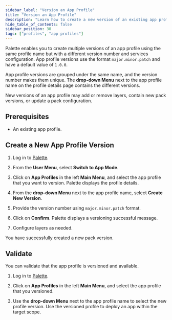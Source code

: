 ```yaml
---
sidebar_label: "Version an App Profile"
title: "Version an App Profile"
description: "Learn how to create a new version of an existing app profile in Palette."
hide_table_of_contents: false
sidebar_position: 30
tags: ["profiles", "app profiles"]
---
```



Palette enables you to create multiple versions of an app profile using the same profile name but with a different version number and services configuration. App profile versions use the format `major.minor.patch` and have a default value of `1.0.0`.

App profile versions are grouped under the same name, and the version number makes them unique. The **drop-down Menu** next to the app profile name on the profile details page contains the different versions.

New versions of an app profile may add or remove layers, contain new pack versions, or update a pack configuration.
         

## Prerequisites 

- An existing app profile.

## Create a New App Profile Version

1. Log in to [Palette](https://console.spectrocloud.com/).

2. From the **User Menu**, select **Switch to App Mode**.

3. Click on **App Profiles** in the left **Main Menu**, and select the app profile that you want to version. Palette displays the profile details.

4. From the **drop-down Menu** next to the app profile name, select **Create New Version**.

5. Provide the version number using `major.minor.patch` format.

6. Click on **Confirm**. Palette displays a versioning successful message.

7. Configure layers as needed.

You have successfully created a new pack version.



## Validate

You can validate that the app profile is versioned and available.

1. Log in to [Palette](https://console.spectrocloud.com/).

2. Click on **App Profiles** in the left **Main Menu**, and select the app profile that you versioned.

3. Use the **drop-down Menu** next to the app profile name to select the new profile version. Use the versioned profile to deploy an app within the target scope.
